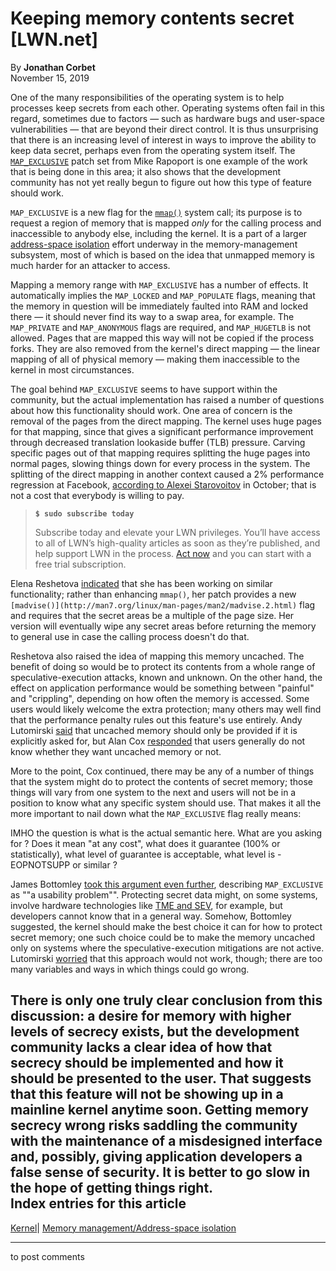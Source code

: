 # Keeping memory contents secret [LWN.net]

By **Jonathan Corbet**  
November 15, 2019 

One of the many responsibilities of the operating system is to help processes keep secrets from each other. Operating systems often fail in this regard, sometimes due to factors — such as hardware bugs and user-space vulnerabilities — that are beyond their direct control. It is thus unsurprising that there is an increasing level of interest in ways to improve the ability to keep data secret, perhaps even from the operating system itself. The [`MAP_EXCLUSIVE`](/ml/linux-kernel/1572171452-7958-1-git-send-email-rppt@kernel.org/) patch set from Mike Rapoport is one example of the work that is being done in this area; it also shows that the development community has not yet really begun to figure out how this type of feature should work. 

`MAP_EXCLUSIVE` is a new flag for the [`mmap()`](http://man7.org/linux/man-pages/man2/mmap.2.html) system call; its purpose is to request a region of memory that is mapped _only_ for the calling process and inaccessible to anybody else, including the kernel. It is a part of a larger [address-space isolation](/Articles/803823/) effort underway in the memory-management subsystem, most of which is based on the idea that unmapped memory is much harder for an attacker to access. 

Mapping a memory range with `MAP_EXCLUSIVE` has a number of effects. It automatically implies the `MAP_LOCKED` and `MAP_POPULATE` flags, meaning that the memory in question will be immediately faulted into RAM and locked there — it should never find its way to a swap area, for example. The `MAP_PRIVATE` and `MAP_ANONYMOUS` flags are required, and `MAP_HUGETLB` is not allowed. Pages that are mapped this way will not be copied if the process forks. They are also removed from the kernel's direct mapping — the linear mapping of all of physical memory — making them inaccessible to the kernel in most circumstances. 

The goal behind `MAP_EXCLUSIVE` seems to have support within the community, but the actual implementation has raised a number of questions about how this functionality should work. One area of concern is the removal of the pages from the direct mapping. The kernel uses huge pages for that mapping, since that gives a significant performance improvement through decreased translation lookaside buffer (TLB) pressure. Carving specific pages out of that mapping requires splitting the huge pages into normal pages, slowing things down for every process in the system. The splitting of the direct mapping in another context caused a 2% performance regression at Facebook, [according to Alexei Starovoitov](/Articles/801871/) in October; that is not a cost that everybody is willing to pay. 

> **`$ sudo subscribe today`**
> 
> Subscribe today and elevate your LWN privileges. You’ll have access to all of LWN’s high-quality articles as soon as they’re published, and help support LWN in the process. [Act now](https://lwn.net/Promo/nst-sudo/claim) and you can start with a free trial subscription. 

Elena Reshetova [indicated](/ml/linux-kernel/2236FBA76BA1254E88B949DDB74E612BA4EEC0CE@IRSMSX102.ger.corp.intel.com/) that she has been working on similar functionality; rather than enhancing `mmap()`, her patch provides a new `[madvise()](http://man7.org/linux/man-pages/man2/madvise.2.html)` flag and requires that the secret areas be a multiple of the page size. Her version will eventually wipe any secret areas before returning the memory to general use in case the calling process doesn't do that. 

Reshetova also raised the idea of mapping this memory uncached. The benefit of doing so would be to protect its contents from a whole range of speculative-execution attacks, known and unknown. On the other hand, the effect on application performance would be something between "painful" and "crippling", depending on how often the memory is accessed. Some users would likely welcome the extra protection; many others may well find that the performance penalty rules out this feature's use entirely. Andy Lutomirski [said](/ml/linux-kernel/CALCETrWN9kc+10tf7YoBp9ixqkO_KZ=b1E_cFBr_Uogxhu68PQ@mail.gmail.com/) that uncached memory should only be provided if it is explicitly asked for, but Alan Cox [responded](/ml/linux-kernel/57f25261400464ea58b65bf39ca1b4f89eea2ce2.camel@linux.intel.com/) that users generally do not know whether they want uncached memory or not. 

More to the point, Cox continued, there may be any of a number of things that the system might do to protect the contents of secret memory; those things will vary from one system to the next and users will not be in a position to know what any specific system should use. That makes it all the more important to nail down what the `MAP_EXCLUSIVE` flag really means: 

IMHO the question is what is the actual semantic here. What are you asking for ? Does it mean "at any cost", what does it guarantee (100% or statistically), what level of guarantee is acceptable, what level is -EOPNOTSUPP or similar ? 

James Bottomley [took this argument even further](/ml/linux-kernel/1572371012.4812.19.camel@linux.ibm.com/), describing `MAP_EXCLUSIVE` as ""a usability problem"". Protecting secret data might, on some systems, involve hardware technologies like [TME and SEV](/Articles/776688/), for example, but developers cannot know that in a general way. Somehow, Bottomley suggested, the kernel should make the best choice it can for how to protect secret memory; one such choice could be to make the memory uncached only on systems where the speculative-execution mitigations are not active. Lutomirski [worried](/ml/linux-kernel/CALCETrUhGqyEJtyBQWubh=5cUt2i-N-oZJqcBM5jBnGi1saxsQ@mail.gmail.com/) that this approach would not work, though; there are too many variables and ways in which things could go wrong. 

There is only one truly clear conclusion from this discussion: a desire for memory with higher levels of secrecy exists, but the development community lacks a clear idea of how that secrecy should be implemented and how it should be presented to the user. That suggests that this feature will not be showing up in a mainline kernel anytime soon. Getting memory secrecy wrong risks saddling the community with the maintenance of a misdesigned interface and, possibly, giving application developers a false sense of security. It is better to go slow in the hope of getting things right.  
Index entries for this article  
---  
[Kernel](/Kernel/Index)| [Memory management/Address-space isolation](/Kernel/Index#Memory_management-Address-space_isolation)  
  


* * *

to post comments 
